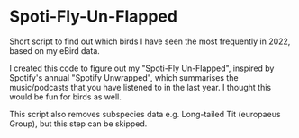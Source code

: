 # Spoti-Fly-Un-Flapped
Short script to find out which birds I have seen the most frequently in 2022, based on my eBird data.

I created this code to figure out my "Spoti-Fly Un-Flapped", inspired by Spotify's annual "Spotify Unwrapped", which summarises the music/podcasts 
that you have listened to in the last year. I thought this would be fun for birds as well.

This script also removes subspecies data e.g. Long-tailed Tit (europaeus Group), but this step can be skipped. 
